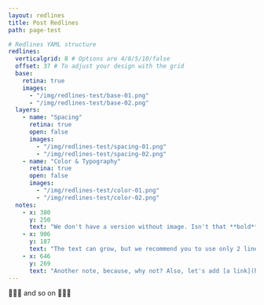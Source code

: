 ```yaml
---
layout: redlines
title: Post Redlines
path: page-test

# Redlines YAML structure
redlines:
  verticalgrid: 8 # Options are 4/8/5/10/false
  offset: 37 # To adjust your design with the grid
  base:
    retina: true
    images: 
      - "/img/redlines-test/base-01.png"
      - "/img/redlines-test/base-02.png"
  layers:
    - name: "Spacing"
      retina: true
      open: false
      images: 
        - "/img/redlines-test/spacing-01.png"
        - "/img/redlines-test/spacing-02.png"
    - name: "Color & Typography"
      retina: true
      open: false
      images: 
        - "/img/redlines-test/color-01.png"
        - "/img/redlines-test/color-02.png"
  notes:
    - x: 380
      y: 250
      text: "We don't have a version without image. Isn't that **bold**?"
    - x: 906
      y: 187
      text: "The text can grow, but we recommend you to use only 2 line headlines"
    - x: 646
      y: 269
      text: "Another note, because, why not? Also, let's add [a link](https://www.etsy.com/)"
---
```


:metal::metal::metal: and so on :metal::metal::metal:
